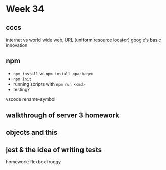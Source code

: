 # Week 34

## cccs

internet vs world wide web, URL (uniform resource locator)
google's basic innovation

## npm

- `npm install` vs `npm install <package>`
- `npm init`
- running scripts with `npm run <cmd>`
- testing?

vscode rename-symbol

## walkthrough of server 3 homework

## objects and this

## jest & the idea of writing tests

homework: flexbox froggy



